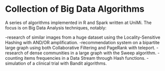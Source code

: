 # Collection of Big Data Algorithms

A series of algorithms implemented in R and Spark written at UniMi. The focus is on Big Data Analysis techniques, notably:

-research of similar images from a huge dataset using the Locality-Sensitive Hashing with AND/OR amplification.
-recommendation system on a bipartite large graph using both Collaborative Filtering and PageRank with teleport.
-research of dense communities in a large graph with the Sweep algorithm.
-counting items frequencies in a Data Stream through Hash functions.
-simulation of a clinical trial with Bandit algorithms.
   
